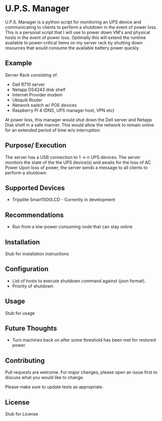 # U.P.S. Manager

U.P.S. Manager is a python script for monitoring an UPS device and communicating to clients to perform a shutdown in the event of power loss.
This is a personal script that I will use to power down VM's and physical hosts in the event of power loss.
Optimally this will extend the runtime available to power-critical items on my server rack by shutting down resources that would consume the available battery power quickly.

## Example
Server Rack consisting of:
* Dell R710 server
* Netapp DS4243 disk shelf
* Internet Provider modem
* Ubiquiti Router
* Network switch w/ POE devices
* Raspberry Pi 4 (DNS, UPS manager host, VPN etc)

At power loss, this manager would shut down the Dell server and Netapp Disk shelf in a safe manner.
This would allow the network to remain online for an extended period of time w/o interruption. 

## Purpose/ Execution
The server has a USB connection to 1 -> n UPS devices.
The server monitors the state of the the UPS device(s) and awaits for the loss of AC Power
Upon loss of power, the server sends a message to all clients to perform a shutdown.

## Supported Devices
* Tripplite Smart1500LCD - Currently in development

## Recommendations
* Run from a low-power consuming node that can stay online

## Installation

Stub for installation instructions

## Configuration
* List of hosts to execute shutdown command against (json format).
* Priority of shutdown  


## Usage

Stub for usage 

## Future Thoughts
* Turn machines back on after some threshold has been met for restored power.

## Contributing
Pull requests are welcome. For major changes, please open an issue first to discuss what you would like to change.

Please make sure to update tests as appropriate.

## License
Stub for License